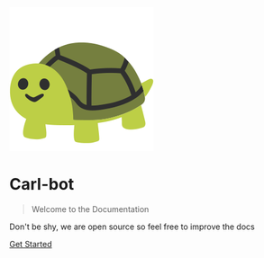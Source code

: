 ![logo](_media/googleturtle.svg ':size=100')

# Carl-bot

> Welcome to the Documentation

Don't be shy, we are open source so feel free to improve the docs

[Get Started](#Documentation)